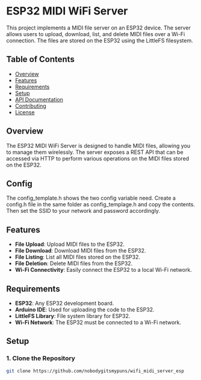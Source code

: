 # ESP32 MIDI WiFi Server

This project implements a MIDI file server on an ESP32 device. The server allows users to upload, download, list, and delete MIDI files over a Wi-Fi connection. The files are stored on the ESP32 using the LittleFS filesystem.

## Table of Contents

- [Overview](#overview)
- [Features](#features)
- [Requirements](#requirements)
- [Setup](#setup)
- [API Documentation](https://nobodygitsmypuns.github.io/wifi_midi_server_esp32/#/paths/~1upload/post)
- [Contributing](#contributing)
- [License](#license)

## Overview

The ESP32 MIDI WiFi Server is designed to handle MIDI files, allowing you to manage them wirelessly. The server exposes a REST API that can be accessed via HTTP to perform various operations on the MIDI files stored on the ESP32.

## Config
The config_template.h shows the two config variable need.
Create a config.h file in the same folder as config_templage.h and copy the contents.
Then set the SSID to your network and password accordingly.

## Features

- **File Upload**: Upload MIDI files to the ESP32.
- **File Download**: Download MIDI files from the ESP32.
- **File Listing**: List all MIDI files stored on the ESP32.
- **File Deletion**: Delete MIDI files from the ESP32.
- **Wi-Fi Connectivity**: Easily connect the ESP32 to a local Wi-Fi network.

## Requirements

- **ESP32**: Any ESP32 development board.
- **Arduino IDE**: Used for uploading the code to the ESP32.
- **LittleFS Library**: File system library for ESP32.
- **Wi-Fi Network**: The ESP32 must be connected to a Wi-Fi network.

## Setup

### 1. Clone the Repository

```bash
git clone https://github.com/nobodygitsmypuns/wifi_midi_server_esp
